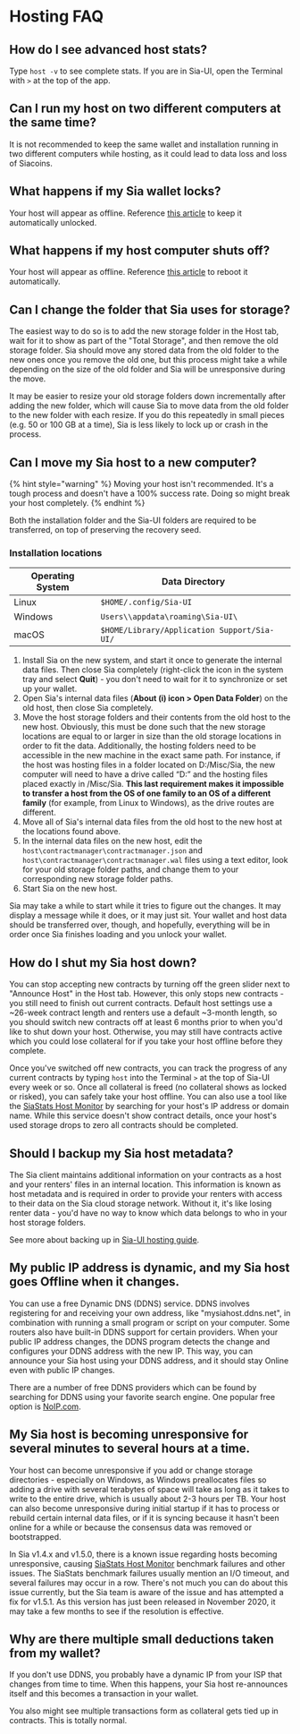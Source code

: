 # Hosting FAQ

## How do I see advanced host stats?

Type `host -v` to see complete stats. If you are in Sia-UI, open the Terminal with `>` at the top of the app.

## Can I run my host on two different computers at the same time?

It is not recommended to keep the same wallet and installation running in two different computers while hosting, as it could lead to data loss and loss of Siacoins.

## What happens if my Sia wallet locks?

Your host will appear as offline. Reference [this article](../your-sia-wallet/for-advanced-users/how-to-automatically-restart-and-unlock-sia.md) to keep it automatically unlocked.

## What happens if my host computer shuts off?

Your host will appear as offline. Reference [this article](../your-sia-wallet/for-advanced-users/how-to-automatically-restart-and-unlock-sia.md) to reboot it automatically.

## Can I change the folder that Sia uses for storage?

The easiest way to do so is to add the new storage folder in the Host tab, wait for it to show as part of the "Total Storage", and then remove the old storage folder. Sia should move any stored data from the old folder to the new ones once you remove the old one, but this process might take a while depending on the size of the old folder and Sia will be unresponsive during the move.

It may be easier to resize your old storage folders down incrementally after adding the new folder, which will cause Sia to move data from the old folder to the new folder with each resize. If you do this repeatedly in small pieces (e.g. 50 or 100 GB at a time), Sia is less likely to lock up or crash in the process.

## Can I move my Sia host to a new computer?

{% hint style="warning" %}
Moving your host isn't recommended. It's a tough process and doesn't have a 100% success rate. Doing so might break your host completely.
{% endhint %}

Both the installation folder and the Sia-UI folders are required to be transferred, on top of preserving the recovery seed.

### Installation locations

| Operating System | Data Directory                              |
| ---------------- | ------------------------------------------- |
| Linux            | `$HOME/.config/Sia-UI`                      |
| Windows          | `Users\\appdata\roaming\Sia-UI\`            |
| macOS            | `$HOME/Library/Application Support/Sia-UI/` |

1. Install Sia on the new system, and start it once to generate the internal data files. Then close Sia completely (right-click the icon in the system tray and select **Quit**) - you don't need to wait for it to synchronize or set up your wallet.
2. Open Sia's internal data files (**About (i) icon > Open Data Folder**) on the old host, then close Sia completely.
3. Move the host storage folders and their contents from the old host to the new host. Obviously, this must be done such that the new storage locations are equal to or larger in size than the old storage locations in order to fit the data. Additionally, the hosting folders need to be accessible in the new machine in the exact same path. For instance, if the host was hosting files in a folder located on D:/Misc/Sia, the new computer will need to have a drive called “D:” and the hosting files placed exactly in /Misc/Sia. **This last requirement makes it impossible to transfer a host from the OS of one family to an OS of a different family** (for example, from Linux to Windows), as the drive routes are different.
4. Move all of Sia's internal data files from the old host to the new host at the locations found above.
5. In the internal data files on the new host, edit the `host\contractmanager\contractmanager.json` and `host\contractmanager\contractmanager.wal` files using a text editor, look for your old storage folder paths, and change them to your corresponding new storage folder paths.
6. Start Sia on the new host.

Sia may take a while to start while it tries to figure out the changes. It may display a message while it does, or it may just sit. Your wallet and host data should be transferred over, though, and hopefully, everything will be in order once Sia finishes loading and you unlock your wallet.

## How do I shut my Sia host down?

You can stop accepting new contracts by turning off the green slider next to "Announce Host" in the Host tab. However, this only stops new contracts - you still need to finish out current contracts. Default host settings use a \~26-week contract length and renters use a default \~3-month length, so you should switch new contracts off at least 6 months prior to when you'd like to shut down your host. Otherwise, you may still have contracts active which you could lose collateral for if you take your host offline before they complete.

Once you've switched off new contracts, you can track the progress of any current contracts by typing `host` into the Terminal `>` at the top of Sia-UI every week or so. Once all collateral is freed (no collateral shows as locked or risked), you can safely take your host offline. You can also use a tool like the [SiaStats Host Monitor](https://siastats.info/hosts) by searching for your host's IP address or domain name. While this service doesn't show contract details, once your host's used storage drops to zero all contracts should be completed.

## Should I backup my Sia host metadata?

The Sia client maintains additional information on your contracts as a host and your renters' files in an internal location. This information is known as host metadata and is required in order to provide your renters with access to their data on the Sia cloud storage network. Without it, it's like losing renter data - you'd have no way to know which data belongs to who in your host storage folders.

See more about backing up in [Sia-UI hosting guide](sia-ui.md).

## **My public IP address is dynamic, and my Sia host goes Offline when it changes.**

You can use a free Dynamic DNS (DDNS) service. DDNS involves registering for and receiving your own address, like "mysiahost.ddns.net", in combination with running a small program or script on your computer. Some routers also have built-in DDNS support for certain providers. When your public IP address changes, the DDNS program detects the change and configures your DDNS address with the new IP. This way, you can announce your Sia host using your DDNS address, and it should stay Online even with public IP changes.

There are a number of free DDNS providers which can be found by searching for DDNS using your favorite search engine. One popular free option is [NoIP.com](https://www.noip.com/).

## My Sia host is becoming unresponsive for several minutes to several hours at a time.

Your host can become unresponsive if you add or change storage directories - especially on Windows, as Windows preallocates files so adding a drive with several terabytes of space will take as long as it takes to write to the entire drive, which is usually about 2-3 hours per TB. Your host can also become unresponsive during initial startup if it has to process or rebuild certain internal data files, or if it is syncing because it hasn't been online for a while or because the consensus data was removed or bootstrapped.

In Sia v1.4.x and v1.5.0, there is a known issue regarding hosts becoming unresponsive, causing [SiaStats Host Monitor](https://siastats.info/hosts) benchmark failures and other issues. The SiaStats benchmark failures usually mention an I/O timeout, and several failures may occur in a row. There's not much you can do about this issue currently, but the Sia team is aware of the issue and has attempted a fix for v1.5.1. As this version has just been released in November 2020, it may take a few months to see if the resolution is effective.

## Why are there multiple small deductions taken from my wallet?

If you don't use DDNS, you probably have a dynamic IP from your ISP that changes from time to time. When this happens, your Sia host re-announces itself and this becomes a transaction in your wallet.

You also might see multiple transactions form as collateral gets tied up in contracts. This is totally normal.
